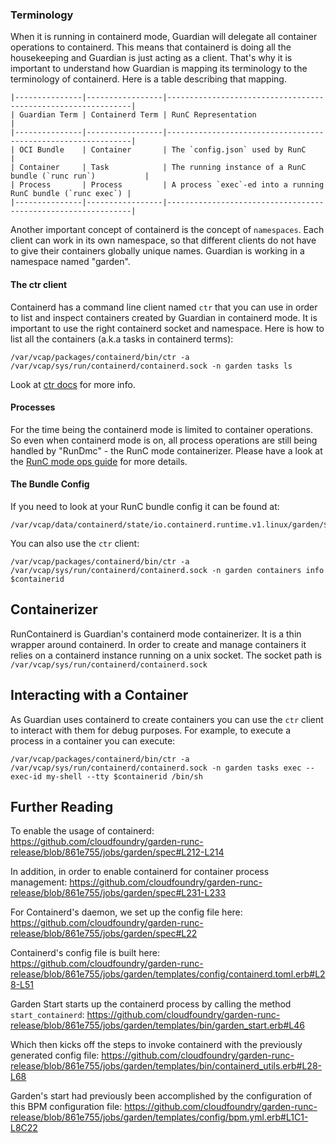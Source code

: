 ### Terminology

When it is running in containerd mode, Guardian will delegate all container operations to containerd.
This means that containerd is doing all the housekeeping and Guardian is just acting as a client. That's
why it is important to understand how Guardian is mapping its terminology to the terminology of containerd.
Here is a table describing that mapping.

```
|---------------|-----------------|--------------------------------------------------------------|
| Guardian Term | Containerd Term | RunC Representation                                          |
|---------------|-----------------|--------------------------------------------------------------|
| OCI Bundle    | Container       | The `config.json` used by RunC                               |
| Container     | Task            | The running instance of a RunC bundle (`runc run`)           |
| Process       | Process         | A process `exec`-ed into a running RunC bundle (`runc exec`) |
|---------------|-----------------|--------------------------------------------------------------|
```

Another important concept of containerd is the concept of `namespaces`. Each client can work in its own
namespace, so that different clients do not have to give their containers globally unique names. Guardian
is working in a namespace named "garden".

#### The ctr client
Containerd has a command line client named `ctr` that you can use in order to list and inspect containers
created by Guardian in containerd mode. It is important to use the right containerd socket and namespace.
Here is how to list all the containers (a.k.a tasks in containerd terms):

```
/var/vcap/packages/containerd/bin/ctr -a /var/vcap/sys/run/containerd/containerd.sock -n garden tasks ls
```

Look at [ctr docs](https://github.com/projectatomic/containerd/blob/master/docs/cli.md) for more info.

#### Processes

For the time being the containerd mode is limited to container operations. So even when containerd mode
is on, all process operations are still being handled by "RunDmc" - the RunC mode containerizer. Please
have a look at the [RunC mode ops guide](opsguide-runc.md#processes) for more details.

#### The Bundle Config
If you need to look at your RunC bundle config it can be found at:

```
/var/vcap/data/containerd/state/io.containerd.runtime.v1.linux/garden/$containerid/config.json
```

You can also use the `ctr` client:

```
/var/vcap/packages/containerd/bin/ctr -a /var/vcap/sys/run/containerd/containerd.sock -n garden containers info $containerid
```

## Containerizer

RunContainerd is Guardian's containerd mode containerizer. It is a thin wrapper around containerd.
In order to create and manage containers it relies on a containerd instance running on a unix socket.
The socket path is `/var/vcap/sys/run/containerd/containerd.sock`

## Interacting with a Container

As Guardian uses containerd to create containers you can use the `ctr` client to interact with them for debug purposes.
For example, to execute a process in a container you can execute:

```
/var/vcap/packages/containerd/bin/ctr -a /var/vcap/sys/run/containerd/containerd.sock -n garden tasks exec --exec-id my-shell --tty $containerid /bin/sh
```

## Further Reading

To enable the usage of containerd:
https://github.com/cloudfoundry/garden-runc-release/blob/861e755/jobs/garden/spec#L212-L214

In addition, in order to enable containerd for container process management:
https://github.com/cloudfoundry/garden-runc-release/blob/861e755/jobs/garden/spec#L231-L233

For Containerd's daemon, we set up the config file here:
https://github.com/cloudfoundry/garden-runc-release/blob/861e755/jobs/garden/spec#L22

Containerd's config file is built here:
https://github.com/cloudfoundry/garden-runc-release/blob/861e755/jobs/garden/templates/config/containerd.toml.erb#L28-L51

Garden Start starts up the containerd process by calling the method `start_containerd`:
https://github.com/cloudfoundry/garden-runc-release/blob/861e755/jobs/garden/templates/bin/garden_start.erb#L46

Which then kicks off the steps to invoke containerd with the previously generated config file:
https://github.com/cloudfoundry/garden-runc-release/blob/861e755/jobs/garden/templates/bin/containerd_utils.erb#L28-L68

Garden's start had previously been accomplished by the configuration of this BPM configuration file:
https://github.com/cloudfoundry/garden-runc-release/blob/861e755/jobs/garden/templates/config/bpm.yml.erb#L1C1-L8C22
